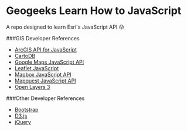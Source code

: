 Geogeeks Learn How to JavaScript
=======
A repo designed to learn Esri's JavaScript API :stuck_out_tongue:

###GIS Developer References
<ul><li><a href="https://developers.arcgis.com/javascript/">ArcGIS API for JavaScript</a></li>
<li><a href="http://cartodb.com/develop/">CartoDB</a></li>
<li><a href="https://developers.google.com/maps/documentation/javascript/">Google Maps JavaScript API</a></li>
<li><a href="http://leafletjs.com/">Leaflet JavaScript</a></li>
<li><a href="https://www.mapbox.com/mapbox.js/api/">Mapbox JavaScript API</a></li>
<li><a href="http://developer.mapquest.com/web/products/featured/javascript">Mapquest JavaScript API</a></li>
<li><a href="http://openlayers.org/">Open Layers 3</a></li></ul>

###Other Developer References
<ul><li><a href="http://getbootstrap.com/">Bootstrap</a></li>
<li><a href="http://d3js.org/">D3.js</a></li>
<li><a href="http://jquery.com/">jQuery</a></li></ul>
